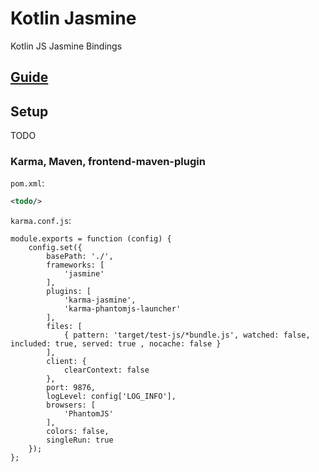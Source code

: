 # Kotlin Jasmine

Kotlin JS Jasmine Bindings

## [Guide](./docs/guide.md)

## Setup

TODO


### Karma, Maven, frontend-maven-plugin

`pom.xml`:
```XML
<todo/>
```

`karma.conf.js`:
```JS
module.exports = function (config) {
    config.set({
        basePath: './',
        frameworks: [
            'jasmine'
        ],
        plugins: [
            'karma-jasmine',
            'karma-phantomjs-launcher'
        ],
        files: [
            { pattern: 'target/test-js/*bundle.js', watched: false, included: true, served: true , nocache: false }
        ],
        client: {
            clearContext: false
        },
        port: 9876,
        logLevel: config['LOG_INFO'],
        browsers: [
            'PhantomJS'
        ],
        colors: false,
        singleRun: true
    });
};
```

